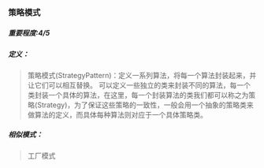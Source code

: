 ### 策略模式
##### 重要程度:4/5
##### 定义：
>策略模式(StrategyPattern)：定义一系列算法，将每一个算法封装起来，并让它们可以相互替换。
可以定义一些独立的类来封装不同的算法，每一个类封装一个具体的算法，在这里，每一个封装算法的类我们都可以称之为策略(Strategy)，为了保证这些策略的一致性，一般会用一个抽象的策略类来做算法的定义，而具体每种算法则对应于一个具体策略类。
##### 相似模式：
> 工厂模式